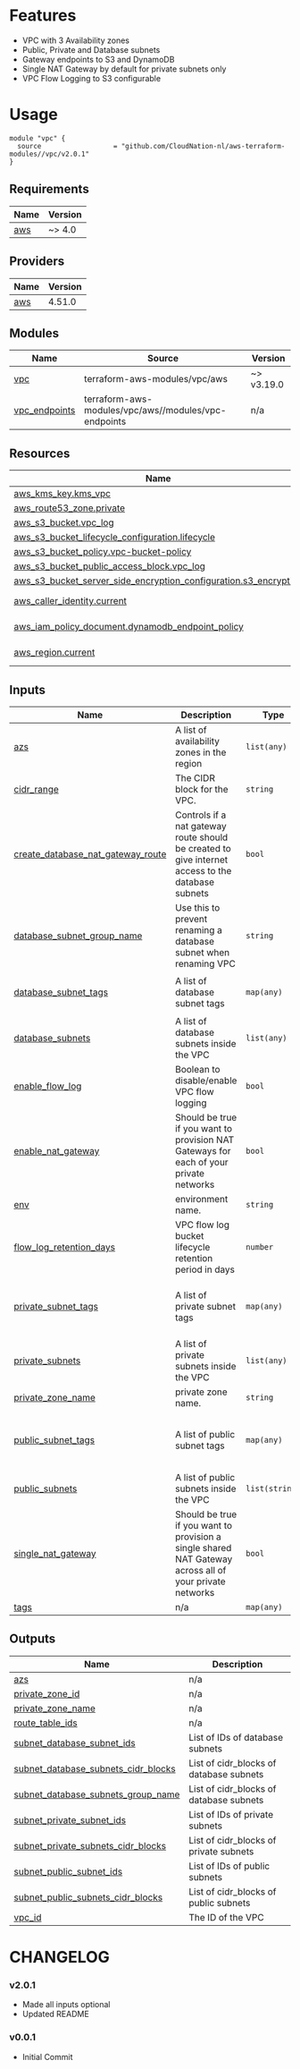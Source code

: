 # Features

- VPC with 3 Availability zones
- Public, Private and Database subnets
- Gateway endpoints to S3 and DynamoDB
- Single NAT Gateway by default for private subnets only
- VPC Flow Logging to S3 configurable

# Usage

```
module "vpc" {
  source                  = "github.com/CloudNation-nl/aws-terraform-modules//vpc/v2.0.1"
}
```

## Requirements

| Name | Version |
|------|---------|
| <a name="requirement_aws"></a> [aws](#requirement\_aws) | ~> 4.0 |

## Providers

| Name | Version |
|------|---------|
| <a name="provider_aws"></a> [aws](#provider\_aws) | 4.51.0 |

## Modules

| Name | Source | Version |
|------|--------|---------|
| <a name="module_vpc"></a> [vpc](#module\_vpc) | terraform-aws-modules/vpc/aws | ~> v3.19.0 |
| <a name="module_vpc_endpoints"></a> [vpc\_endpoints](#module\_vpc\_endpoints) | terraform-aws-modules/vpc/aws//modules/vpc-endpoints | n/a |

## Resources

| Name | Type |
|------|------|
| [aws_kms_key.kms_vpc](https://registry.terraform.io/providers/hashicorp/aws/latest/docs/resources/kms_key) | resource |
| [aws_route53_zone.private](https://registry.terraform.io/providers/hashicorp/aws/latest/docs/resources/route53_zone) | resource |
| [aws_s3_bucket.vpc_log](https://registry.terraform.io/providers/hashicorp/aws/latest/docs/resources/s3_bucket) | resource |
| [aws_s3_bucket_lifecycle_configuration.lifecycle](https://registry.terraform.io/providers/hashicorp/aws/latest/docs/resources/s3_bucket_lifecycle_configuration) | resource |
| [aws_s3_bucket_policy.vpc-bucket-policy](https://registry.terraform.io/providers/hashicorp/aws/latest/docs/resources/s3_bucket_policy) | resource |
| [aws_s3_bucket_public_access_block.vpc_log](https://registry.terraform.io/providers/hashicorp/aws/latest/docs/resources/s3_bucket_public_access_block) | resource |
| [aws_s3_bucket_server_side_encryption_configuration.s3_encryption](https://registry.terraform.io/providers/hashicorp/aws/latest/docs/resources/s3_bucket_server_side_encryption_configuration) | resource |
| [aws_caller_identity.current](https://registry.terraform.io/providers/hashicorp/aws/latest/docs/data-sources/caller_identity) | data source |
| [aws_iam_policy_document.dynamodb_endpoint_policy](https://registry.terraform.io/providers/hashicorp/aws/latest/docs/data-sources/iam_policy_document) | data source |
| [aws_region.current](https://registry.terraform.io/providers/hashicorp/aws/latest/docs/data-sources/region) | data source |

## Inputs

| Name | Description | Type | Default | Required |
|------|-------------|------|---------|:--------:|
| <a name="input_azs"></a> [azs](#input\_azs) | A list of availability zones in the region | `list(any)` | `[]` | no |
| <a name="input_cidr_range"></a> [cidr\_range](#input\_cidr\_range) | The CIDR block for the VPC. | `string` | `"10.0.0.0/16"` | no |
| <a name="input_create_database_nat_gateway_route"></a> [create\_database\_nat\_gateway\_route](#input\_create\_database\_nat\_gateway\_route) | Controls if a nat gateway route should be created to give internet access to the database subnets | `bool` | `false` | no |
| <a name="input_database_subnet_group_name"></a> [database\_subnet\_group\_name](#input\_database\_subnet\_group\_name) | Use this to prevent renaming a database subnet when renaming VPC | `string` | `""` | no |
| <a name="input_database_subnet_tags"></a> [database\_subnet\_tags](#input\_database\_subnet\_tags) | A list of database subnet tags | `map(any)` | <pre>{<br>  "Network": "Database"<br>}</pre> | no |
| <a name="input_database_subnets"></a> [database\_subnets](#input\_database\_subnets) | A list of database subnets inside the VPC | `list(any)` | `[]` | no |
| <a name="input_enable_flow_log"></a> [enable\_flow\_log](#input\_enable\_flow\_log) | Boolean to disable/enable VPC flow logging | `bool` | `false` | no |
| <a name="input_enable_nat_gateway"></a> [enable\_nat\_gateway](#input\_enable\_nat\_gateway) | Should be true if you want to provision NAT Gateways for each of your private networks | `bool` | `true` | no |
| <a name="input_env"></a> [env](#input\_env) | environment name. | `string` | `"dev"` | no |
| <a name="input_flow_log_retention_days"></a> [flow\_log\_retention\_days](#input\_flow\_log\_retention\_days) | VPC flow log bucket lifecycle retention period in days | `number` | `30` | no |
| <a name="input_private_subnet_tags"></a> [private\_subnet\_tags](#input\_private\_subnet\_tags) | A list of private subnet tags | `map(any)` | <pre>{<br>  "Network": "Private",<br>  "kubernetes.io/role/internal-elb": "1"<br>}</pre> | no |
| <a name="input_private_subnets"></a> [private\_subnets](#input\_private\_subnets) | A list of private subnets inside the VPC | `list(any)` | `[]` | no |
| <a name="input_private_zone_name"></a> [private\_zone\_name](#input\_private\_zone\_name) | private zone name. | `string` | `"example.lan"` | no |
| <a name="input_public_subnet_tags"></a> [public\_subnet\_tags](#input\_public\_subnet\_tags) | A list of public subnet tags | `map(any)` | <pre>{<br>  "Network": "Public",<br>  "kubernetes.io/role/elb": "1"<br>}</pre> | no |
| <a name="input_public_subnets"></a> [public\_subnets](#input\_public\_subnets) | A list of public subnets inside the VPC | `list(string)` | `[]` | no |
| <a name="input_single_nat_gateway"></a> [single\_nat\_gateway](#input\_single\_nat\_gateway) | Should be true if you want to provision a single shared NAT Gateway across all of your private networks | `bool` | `true` | no |
| <a name="input_tags"></a> [tags](#input\_tags) | n/a | `map(any)` | `{}` | no |

## Outputs

| Name | Description |
|------|-------------|
| <a name="output_azs"></a> [azs](#output\_azs) | n/a |
| <a name="output_private_zone_id"></a> [private\_zone\_id](#output\_private\_zone\_id) | n/a |
| <a name="output_private_zone_name"></a> [private\_zone\_name](#output\_private\_zone\_name) | n/a |
| <a name="output_route_table_ids"></a> [route\_table\_ids](#output\_route\_table\_ids) | n/a |
| <a name="output_subnet_database_subnet_ids"></a> [subnet\_database\_subnet\_ids](#output\_subnet\_database\_subnet\_ids) | List of IDs of database subnets |
| <a name="output_subnet_database_subnets_cidr_blocks"></a> [subnet\_database\_subnets\_cidr\_blocks](#output\_subnet\_database\_subnets\_cidr\_blocks) | List of cidr\_blocks of database subnets |
| <a name="output_subnet_database_subnets_group_name"></a> [subnet\_database\_subnets\_group\_name](#output\_subnet\_database\_subnets\_group\_name) | List of cidr\_blocks of database subnets |
| <a name="output_subnet_private_subnet_ids"></a> [subnet\_private\_subnet\_ids](#output\_subnet\_private\_subnet\_ids) | List of IDs of private subnets |
| <a name="output_subnet_private_subnets_cidr_blocks"></a> [subnet\_private\_subnets\_cidr\_blocks](#output\_subnet\_private\_subnets\_cidr\_blocks) | List of cidr\_blocks of private subnets |
| <a name="output_subnet_public_subnet_ids"></a> [subnet\_public\_subnet\_ids](#output\_subnet\_public\_subnet\_ids) | List of IDs of public subnets |
| <a name="output_subnet_public_subnets_cidr_blocks"></a> [subnet\_public\_subnets\_cidr\_blocks](#output\_subnet\_public\_subnets\_cidr\_blocks) | List of cidr\_blocks of public subnets |
| <a name="output_vpc_id"></a> [vpc\_id](#output\_vpc\_id) | The ID of the VPC |

# CHANGELOG
### v2.0.1
- Made all inputs optional
- Updated README

### v0.0.1
- Initial Commit